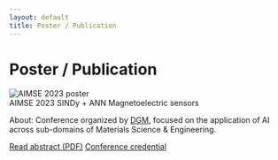 ```yaml
---
layout: default
title: Poster / Publication
---
```

# Poster / Publication

<div class="poster-hero">
  <img src="/assets/pubs/masters-poster.png" alt="AIMSE 2023 poster" />
</div>

<div class="metrics">
  <span class="metric">AIMSE 2023</span>
  <span class="metric alt">SINDy + ANN</span>
  <span class="metric good">Magnetoelectric sensors</span>
</div>

<p class="poster-note"><span class="label">About:</span> Conference organized by <a href="https://www.dgm.de" target="_blank" rel="noopener">DGM</a>, focused on the application of AI across sub-domains of Materials Science &amp; Engineering.</p>

<div class="doc-actions">
  <a class="btn" href="/assets/pubs/masters-abstract.pdf" target="_blank" rel="noopener">Read abstract (PDF)</a>
  <a class="btn" href="/assets/pubs/aimse-2023-certificate.pdf" target="_blank" rel="noopener">Conference credential</a>
  
</div>
